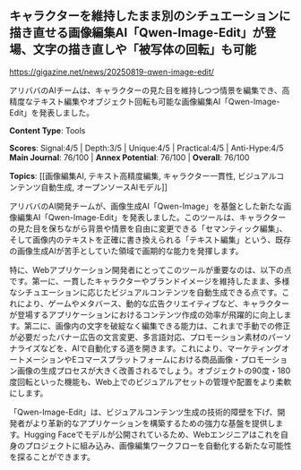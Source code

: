 ## キャラクターを維持したまま別のシチュエーションに描き直せる画像編集AI「Qwen-Image-Edit」が登場、文字の描き直しや「被写体の回転」も可能

https://gigazine.net/news/20250819-qwen-image-edit/

アリババのAIチームは、キャラクターの見た目を維持しつつ情景を編集でき、高精度なテキスト編集やオブジェクト回転も可能な画像編集AI「Qwen-Image-Edit」を発表しました。

**Content Type**: Tools

**Scores**: Signal:4/5 | Depth:3/5 | Unique:4/5 | Practical:4/5 | Anti-Hype:4/5
**Main Journal**: 76/100 | **Annex Potential**: 76/100 | **Overall**: 76/100

**Topics**: [[画像編集AI, テキスト高精度編集, キャラクター一貫性, ビジュアルコンテンツ自動生成, オープンソースAIモデル]]

アリババのAI開発チームが、画像生成AI「Qwen-Image」を基盤とした新たな画像編集AI「Qwen-Image-Edit」を発表しました。このツールは、キャラクターの見た目を保ちながら背景や情景を自由に変更できる「セマンティック編集」、そして画像内のテキストを正確に書き換えられる「テキスト編集」という、既存の画像生成AIが苦手としていた領域で画期的な能力を発揮します。

特に、Webアプリケーション開発者にとってこのツールが重要なのは、以下の点です。第一に、一貫したキャラクターやブランドイメージを維持したまま、多様なシチュエーションに応じたビジュアルコンテンツを自動生成できる点です。これにより、ゲームやメタバース、動的な広告クリエイティブなど、キャラクターが登場するアプリケーションにおけるコンテンツ作成の効率が飛躍的に向上します。第二に、画像内の文字を破綻なく編集できる能力は、これまで手動での修正が必要だったバナー広告の文言変更、多言語対応、プロモーション素材のパーソナライズなどを、AIで自動化する道を開きます。これにより、マーケティングオートメーションやEコマースプラットフォームにおける商品画像・プロモーション画像の生成プロセスが大きく改善されるでしょう。オブジェクトの90度・180度回転といった機能も、Web上でのビジュアルアセットの管理や配置をより柔軟にします。

「Qwen-Image-Edit」は、ビジュアルコンテンツ生成の技術的障壁を下げ、開発者がより革新的なアプリケーションを構築するための強力な基盤を提供します。Hugging Faceでモデルが公開されているため、Webエンジニアはこれを自身のプロジェクトに組み込み、画像編集ワークフローを自動化する新たな可能性を探ることができます。